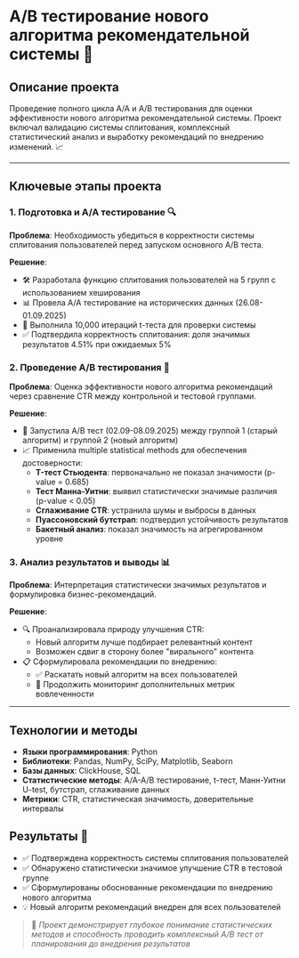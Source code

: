 # A/B тестирование нового алгоритма рекомендательной системы 🧪

## Описание проекта
Проведение полного цикла A/A и A/B тестирования для оценки эффективности нового алгоритма рекомендательной системы. Проект включал валидацию системы сплитования, комплексный статистический анализ и выработку рекомендаций по внедрению изменений. 📈

---

## Ключевые этапы проекта

### 1. Подготовка и A/A тестирование 🔍

**Проблема**: Необходимость убедиться в корректности системы сплитования пользователей перед запуском основного A/B теста.

**Решение**:
- 🛠️ Разработала функцию сплитования пользователей на 5 групп с использованием хеширования
- 📊 Провела A/A тестирование на исторических данных (26.08-01.09.2025)
- 🔄 Выполнила 10,000 итераций t-теста для проверки системы
- ✅ Подтвердила корректность сплитования: доля значимых результатов 4.51% при ожидаемых 5%

### 2. Проведение A/B тестирования 🎯

**Проблема**: Оценка эффективности нового алгоритма рекомендаций через сравнение CTR между контрольной и тестовой группами.

**Решение**:
- 🧪 Запустила A/B тест (02.09-08.09.2025) между группой 1 (старый алгоритм) и группой 2 (новый алгоритм)
- 📈 Применила multiple statistical methods для обеспечения достоверности:
  - **T-тест Стьюдента**: первоначально не показал значимости (p-value = 0.685)
  - **Тест Манна-Уитни**: выявил статистически значимые различия (p-value < 0.05)
  - **Сглаживание CTR**: устранила шумы и выбросы в данных
  - **Пуассоновский бутстрап**: подтвердил устойчивость результатов
  - **Бакетный анализ**: показал значимость на агрегированном уровне

### 3. Анализ результатов и выводы 📊

**Проблема**: Интерпретация статистически значимых результатов и формулировка бизнес-рекомендаций.

**Решение**:
- 🔍 Проанализировала природу улучшения CTR:
  - Новый алгоритм лучше подбирает релевантный контент
  - Возможен сдвиг в сторону более "вирального" контента
- 📋 Сформулировала рекомендации по внедрению:
  - ✅ Раскатать новый алгоритм на всех пользователей
  - 🔄 Продолжить мониторинг дополнительных метрик вовлеченности

---

## Технологии и методы
- **Языки программирования**: Python
- **Библиотеки**: Pandas, NumPy, SciPy, Matplotlib, Seaborn
- **Базы данных**: ClickHouse, SQL
- **Статистические методы**: A/A-A/B тестирование, t-тест, Манн-Уитни U-test, бутстрап, сглаживание данных
- **Метрики**: CTR, статистическая значимость, доверительные интервалы

## Результаты 🎯
- ✅ Подтверждена корректность системы сплитования пользователей
- ✅ Обнаружено статистически значимое улучшение CTR в тестовой группе
- ✅ Сформулированы обоснованные рекомендации по внедрению нового алгоритма
- 💡 Новый алгоритм рекомендаций внедрен для всех пользователей

> 🔬 *Проект демонстрирует глубокое понимание статистических методов и способность проводить комплексный A/B тест от планирования до внедрения результатов*
